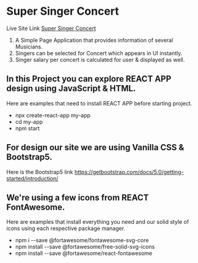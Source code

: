 # Super Singer Concert

Live Site Link [Super Singer Concert](https://super-singer-concert.netlify.app)

1. A Simple Page Application that provides information of several Musicians.
2. Singers can be selected for Concert which appears in UI instantly.
3. Singer salary per concert is calculated for user & displayed as well.

## In this Project you can explore REACT APP design using JavaScript & HTML.

Here are examples that need to install REACT APP before starting project.
* npx create-react-app my-app
* cd my-app
* npm start

## For design our site we are using Vanilla CSS & Bootstrap5.

Here is the Bootstrap5 link   https://getbootstrap.com/docs/5.0/getting-started/introduction/

## We're using a few icons from REACT FontAwesome.

Here are examples that install everything you need and our solid style of icons using each respective package manager.
  * npm i --save @fortawesome/fontawesome-svg-core
  * npm install --save @fortawesome/free-solid-svg-icons
  * npm install --save @fortawesome/react-fontawesome
